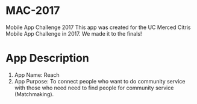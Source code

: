 # MAC-2017
Mobile App Challenge 2017
This app was created for the UC Merced Citris Mobile App Challenge in 2017.
We made it to the finals!

# App Description
1. App Name: Reach
2. App Purpose: To connect people who want to do community service with those who need need to find people for community service (Matchmaking).
